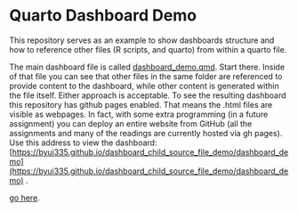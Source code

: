 # Quarto Dashboard Demo

This repository serves as an example to show dashboards structure and how to
reference other files (R scripts, and quarto) from within a quarto file. 

The main dashboard file is called [dashboard_demo.qmd](https://github.com/BYUI335/dashboard_child_source_file_demo/blob/main/dashboard_demo.qmd). Start there. Inside of that file you can see that other files in the same folder are referenced to provide content to the dashboard, while other content is generated within the file itself. Either approach is acceptable. To see the resulting dashboard this repository has github pages enabled. That means the .html files are visible as webpages. In fact, with some extra programming (in a future assignment) you can deploy an entire website from GitHub (all the assignments and many of the readings are currently hosted via gh pages). Use this address to view the dashboard: [https://byui335.github.io/dashboard_child_source_file_demo/dashboard_demo](https://byui335.github.io/dashboard_child_source_file_demo/dashboard_demo) .  

[go here](https://posit.byui.edu/connect/#/apps/0e733d40-fa11-4d3f-936f-2b00610e44f7).
